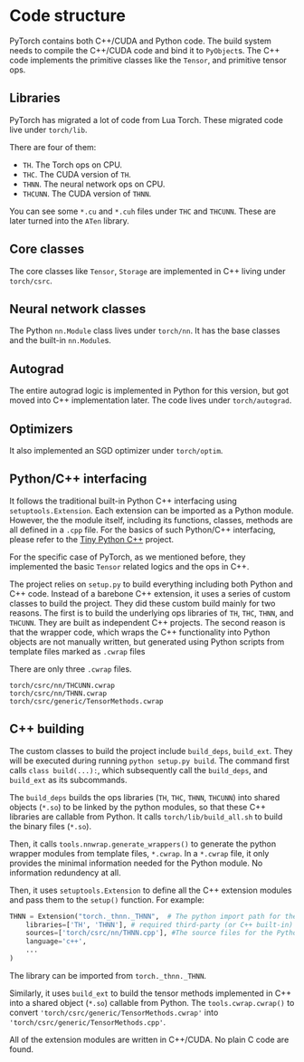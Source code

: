 # Code structure

PyTorch contains both C++/CUDA and Python code.
The build system needs to compile the C++/CUDA code and bind it to `PyObject`s.
The C++ code implements the primitive classes like the `Tensor`, and primitive tensor ops.

## Libraries

PyTorch has migrated a lot of code from Lua Torch.
These migrated code live under `torch/lib`.

There are four of them:
* `TH`. The Torch ops on CPU.
* `THC`. The CUDA version of `TH`.
* `THNN`. The neural network ops on CPU.
* `THCUNN`. The CUDA version of `THNN`.

You can see some `*.cu` and `*.cuh` files under `THC` and `THCUNN`.
These are later turned into the `ATen` library.

## Core classes

The core classes like `Tensor`, `Storage` are implemented in C++ living under `torch/csrc`.

## Neural network classes

The Python `nn.Module` class lives under `torch/nn`.
It has the base classes and the built-in `nn.Module`s.

## Autograd

The entire autograd logic is implemented in Python for this version, but got moved into C++ implementation later.
The code lives under `torch/autograd`.

## Optimizers

It also implemented an SGD optimizer under `torch/optim`.

## Python/C++ interfacing

It follows the traditional built-in Python C++ interfacing using `setuptools.Extension`.
Each extension can be imported as a Python module.
However, the the module itself, including its functions, classes, methods are all defined in a `.cpp` file.
For the basics of such Python/C++ interfacing, please refer to the [Tiny Python C++](https://github.com/haifeng-jin/tiny-py-cpp) project.

For the specific case of PyTorch, as we mentioned before,
they implemented the basic `Tensor` related logics and the ops in C++.

The project relies on `setup.py` to build everything including both Python and C++ code.
Instead of a barebone C++ extension, it uses a series of custom classes to build the project.
They did these custom build mainly for two reasons.
The first is to build the underlying ops libraries of `TH`, `THC`, `THNN`, and `THCUNN`.
They are built as independent C++ projects.
The second reason is that the wrapper code, which wraps the C++ functionality into Python objects are not manually written,
but generated using Python scripts from template files marked as `.cwrap` files

There are only three `.cwrap` files.

```
torch/csrc/nn/THCUNN.cwrap
torch/csrc/nn/THNN.cwrap
torch/csrc/generic/TensorMethods.cwrap
```


## C++ building

The custom classes to build the project include `build_deps`, `build_ext`.
They will be executed during running `python setup.py build`.
The command first calls `class build(...):`, which subsequently call the `build_deps`, and `build_ext` as its subcommands.

The `build_deps` builds the ops libraries (`TH`, `THC`, `THNN`, `THCUNN`) into
shared objects (`*.so`) to be linked by the python modules, so that these C++ libraries are callable from Python.
It calls `torch/lib/build_all.sh` to build the binary files (`*.so`).

Then, it calls `tools.nnwrap.generate_wrappers()` to generate the python wrapper modules from template files, `*.cwrap`.
In a `*.cwrap` file, it only provides the minimal information needed for the Python module.
No information redundency at all.

Then, it uses `setuptools.Extension` to define all the C++ extension modules and pass them to the `setup()` function.
For example:

```py
THNN = Extension("torch._thnn._THNN",  # The python import path for the module
    libraries=['TH', 'THNN'], # required third-party (or C++ built-in) libraries
    sources=['torch/csrc/nn/THNN.cpp'], #The source files for the Python module. This is the generated file.
    language='c++',
    ...
)
```

The library can be imported from `torch._thnn._THNN`.

Similarly, it uses `build_ext` to build the tensor methods implemented in C++ into a shared object (`*.so`) callable from Python.
The `tools.cwrap.cwrap()` to convert `'torch/csrc/generic/TensorMethods.cwrap'` into `'torch/csrc/generic/TensorMethods.cpp'`.

All of the extension modules are written in C++/CUDA. No plain C code are found.
